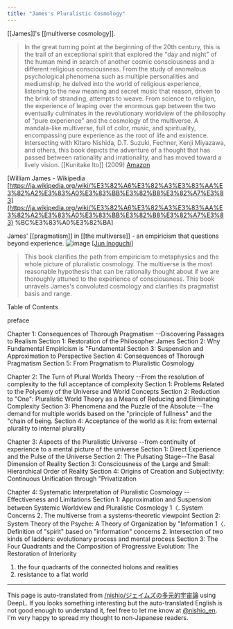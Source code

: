 ```yaml
---
title: "James's Pluralistic Cosmology"
---
```


[[James]]'s [[multiverse cosmology]].
> In the great turning point at the beginning of the 20th century, this is the trail of an exceptional spirit that explored the "day and night" of the human mind in search of another cosmic consciousness and a different religious consciousness. From the study of anomalous psychological phenomena such as multiple personalities and mediumship, he delved into the world of religious experience, listening to the new meaning and secret music that reason, driven to the brink of stranding, attempts to weave. From science to religion, the experience of leaping over the enormous gap between the two eventually culminates in the revolutionary worldview of the philosophy of "pure experience" and the cosmology of the multiverse. A mandala-like multiverse, full of color, music, and spirituality, encompassing pure experience as the root of life and existence. Intersecting with Kitaro Nishida, D.T. Suzuki, Fechner, Kenji Miyazawa, and others, this book depicts the adventure of a thought that has passed between rationality and irrationality, and has moved toward a lively vision.
[[Kunitake Ito]] (2009)
[Amazon](https://amzn.to/3RzC1rl)

[William James - Wikipedia [https://ja.wikipedia.org/wiki/%E3%82%A6%E3%82%A3%E3%83%AA%E3%82%A2%E3%83%A0%E3%83%BB%E3%82%B8%E3%82%A7%E3%83](https://ja.wikipedia.org/wiki/%E3%82%A6%E3%82%A3%E3%83%AA%E3%82%A2%E3%83%A0%E3%83%BB%E3%82%B8%E3%82%A7%E3%83) %BC%E3%83%A0%E3%82%BA]


James' [[pragmatism]] in [[the multiverse]] - an empiricism that questions beyond experience.
![image](https://gyazo.com/62fa5e5969c3eaf264c0b48f2473b747/thumb/1000)
[[Jun Inoguchi]](2021)
> This book clarifies the path from empiricism to metaphysics and the whole picture of pluralistic cosmology.
> The multiverse is the most reasonable hypothesis that can be rationally thought about if we are thoroughly attuned to the experience of consciousness. This book unravels James's convoluted cosmology and clarifies its pragmatist basis and range.

Table of Contents

preface

Chapter 1: Consequences of Thorough Pragmatism
--Discovering Passages to Realism
Section 1: Restoration of the Philosopher James
Section 2: Why Fundamental Empiricism is "Fundamental
Section 3: Suspension and Approximation to Perspective
Section 4: Consequences of Thorough Pragmatism
Section 5: From Pragmatism to Pluralistic Cosmology

Chapter 2: The Turn of Plural Worlds Theory
--From the resolution of complexity to the full acceptance of complexity
Section 1: Problems Related to the Polysemy of the Universe and World Concepts
Section 2: Reduction to "One": Pluralistic World Theory as a Means of Reducing and Eliminating Complexity
Section 3: Phenomena and the Puzzle of the Absolute
--The demand for multiple worlds based on the "principle of fullness" and the "chain of being.
Section 4: Acceptance of the world as it is: from external plurality to internal plurality

Chapter 3: Aspects of the Pluralistic Universe
--from continuity of experience to a mental picture of the universe
Section 1: Direct Experience and the Pulse of the Universe
Section 2: The Pulsating Stage--The Basal Dimension of Reality
Section 3: Consciousness of the Large and Small: Hierarchical Order of Reality
Section 4: Origins of Creation and Subjectivity: Continuous Unification through "Privatization

Chapter 4: Systematic Interpretation of Pluralistic Cosmology
--Effectiveness and Limitations
Section 1: Approximation and Suspension between Systemic Worldview and Pluralistic Cosmology
1〈. System Concerns
2. The multiverse from a systems-theoretic viewpoint
Section 2: System Theory of the Psyche: A Theory of Organization by "Information
1〈. Definition of "spirit" based on "information" concerns
2. Intersection of two kinds of ladders: evolutionary process and mental process
Section 3: The Four Quadrants and the Composition of Progressive Evolution: The Restoration of Interiority
1. the four quadrants of the connected holons and realities
2. resistance to a flat world


---
This page is auto-translated from [/nishio/ジェイムズの多元的宇宙論](https://scrapbox.io/nishio/ジェイムズの多元的宇宙論) using DeepL. If you looks something interesting but the auto-translated English is not good enough to understand it, feel free to let me know at [@nishio_en](https://twitter.com/nishio_en). I'm very happy to spread my thought to non-Japanese readers.